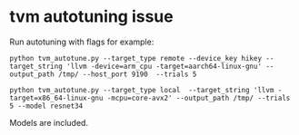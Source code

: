 # tvm autotuning issue

Run autotuning with flags for example:

```
python tvm_autotune.py --target_type remote --device_key hikey --target_string 'llvm -device=arm_cpu -target=aarch64-linux-gnu' --output_path /tmp/ --host_port 9190  --trials 5

python tvm_autotune.py --target_type local  --target_string 'llvm -target=x86_64-linux-gnu -mcpu=core-avx2' --output_path /tmp/ --trials 5 --model resnet34
```

Models are included.
